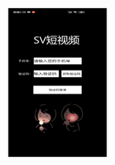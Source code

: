 <img src="https://github.com/ApplicationPractice/App_Pra/blob/main/Screenshot_2021-01-10-18-58-25-019_com.example.my.jpg" width = "200" height = "300" alt="" align=center />
